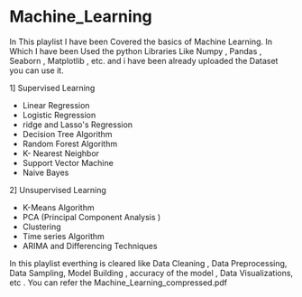 # Machine_Learning
In This playlist I have been Covered the basics of Machine Learning. In Which I have been Used the python Libraries Like Numpy , Pandas , Seaborn , Matplotlib , etc. and i have been already uploaded the Dataset you can use it.

1] Supervised Learning
  * Linear Regression
  * Logistic Regression
  * ridge and Lasso's Regression
  * Decision Tree Algorithm
  * Random Forest Algorithm
  * K- Nearest Neighbor
  * Support Vector Machine
  * Naive Bayes

2] Unsupervised Learning
  * K-Means Algorithm
  * PCA (Principal Component Analysis )
  * Clustering
  * Time series Algorithm
  * ARIMA and Differencing Techniques

In this playlist everthing is cleared like Data Cleaning , Data Preprocessing, Data Sampling, Model Building , accuracy of the model , Data Visualizations, etc .
You can refer the Machine_Learning_compressed.pdf
